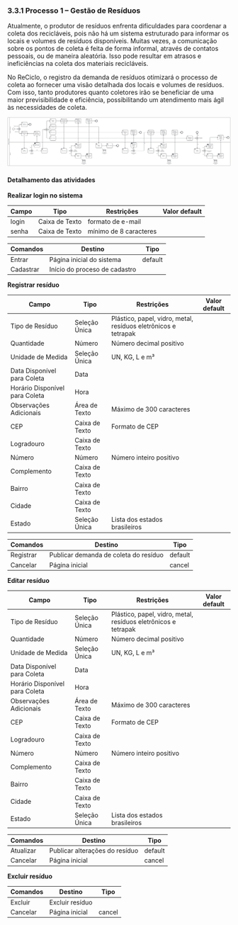 ### 3.3.1 Processo 1 – Gestão de Resíduos

Atualmente, o produtor de resíduos enfrenta dificuldades para coordenar a coleta dos recicláveis, pois não há um sistema estruturado para informar os locais e volumes de resíduos disponíveis. Muitas vezes, a comunicação sobre os pontos de coleta é feita de forma informal, através de contatos pessoais, ou de maneira aleatória. Isso pode resultar em atrasos e ineficiências na coleta dos materiais recicláveis.

No ReCiclo, o registro da demanda de resíduos otimizará o processo de coleta ao fornecer uma visão detalhada dos locais e volumes de resíduos. Com isso, tanto produtores quanto coletores irão se beneficiar de uma maior previsibilidade e eficiência, possibilitando um atendimento mais ágil às necessidades de coleta.

![Exemplo de um Modelo BPMN do PROCESSO 1](images/processo-1-gestao-de-residuos.png "Modelo BPMN do Processo de Registrar Resíduos.")

#### Detalhamento das atividades

**Realizar login no sistema**

| **Campo**       | **Tipo**         | **Restrições**         | **Valor default** |
| --------------- | ---------------- | ---------------------- | ----------------- |
| login           | Caixa de Texto   | formato de e-mail      |                   |
| senha           | Caixa de Texto   | mínimo de 8 caracteres |                   |

| **Comandos**         |  **Destino**                   | **Tipo**          |
| -------------------- | ------------------------------ | ----------------- |
| Entrar               | Página inicial do sistema      | default           |
| Cadastrar            | Início do proceso de cadastro  |                   |

**Registrar resíduo**

| **Campo**                      | **Tipo**         | **Restrições**                                                 | **Valor default** |
| ------------------------------ | ---------------- | -------------------------------------------------------------- | ----------------- |
| Tipo de Resíduo                | Seleção Única    | Plástico, papel, vidro, metal, resíduos eletrônicos e tetrapak |                   |
| Quantidade                     | Número           | Número decimal positivo                                        |                   |
| Unidade de Medida              | Seleção Única    | UN, KG, L e m³                                                 |                   |
| Data Disponível para Coleta    | Data             |                                                                |                   |
| Horário Disponível para Coleta | Hora             |                                                                |                   |
| Observações Adicionais         | Área de Texto    | Máximo de 300 caracteres                                       |                   |
| CEP                            | Caixa de Texto   | Formato de CEP                                                 |                   |
| Logradouro                     | Caixa de Texto   |                                                                |                   |
| Número                         | Número           | Número inteiro positivo                                        |                   |
| Complemento                    | Caixa de Texto   |                                                                |                   |
| Bairro                         | Caixa de Texto   |                                                                |                   |
| Cidade                         | Caixa de Texto   |                                                                |                   |
| Estado                         | Seleção Única    | Lista dos estados brasileiros                                  |                   |

| **Comandos**         |  **Destino**                                 | **Tipo**          |
| ---------------------| ---------------------------------------------| ------------------|
| Registrar            | Publicar demanda de coleta do resíduo        | default           |
| Cancelar             | Página inicial                               | cancel            |

**Editar resíduo**

| **Campo**                      | **Tipo**         | **Restrições**                                                 | **Valor default** |
| ------------------------------ | ---------------- | -------------------------------------------------------------- | ----------------- |
| Tipo de Resíduo                | Seleção Única    | Plástico, papel, vidro, metal, resíduos eletrônicos e tetrapak |                   |
| Quantidade                     | Número           | Número decimal positivo                                        |                   |
| Unidade de Medida              | Seleção Única    | UN, KG, L e m³                                                 |                   |
| Data Disponível para Coleta    | Data             |                                                                |                   |
| Horário Disponível para Coleta | Hora             |                                                                |                   |
| Observações Adicionais         | Área de Texto    | Máximo de 300 caracteres                                       |                   |
| CEP                            | Caixa de Texto   | Formato de CEP                                                 |                   |
| Logradouro                     | Caixa de Texto   |                                                                |                   |
| Número                         | Número           | Número inteiro positivo                                        |                   |
| Complemento                    | Caixa de Texto   |                                                                |                   |
| Bairro                         | Caixa de Texto   |                                                                |                   |
| Cidade                         | Caixa de Texto   |                                                                |                   |
| Estado                         | Seleção Única    | Lista dos estados brasileiros                                  |                   |

| **Comandos**         |  **Destino**                                 | **Tipo**          |
| ---------------------| ---------------------------------------------| ------------------|
| Atualizar            | Publicar alterações do resíduo               | default           |
| Cancelar             | Página inicial                               | cancel            |

**Excluir resíduo**

| **Comandos**         |  **Destino**                                 | **Tipo**          |
| ---------------------| ---------------------------------------------| ------------------|
| Excluir              | Excluir resíduo                              |                   |
| Cancelar             | Página inicial                               | cancel            |
